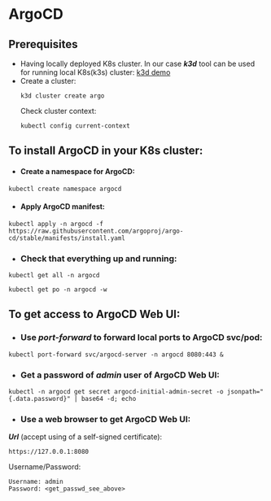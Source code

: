 # ArgoCD

## Prerequisites
- Having locally deployed K8s cluster. In our case ***k3d*** tool can be used for running local K8s(k3s) cluster:
[k3d demo](https://github.com/maxyko/AsciiArtify/blob/main/doc/Concept.md#%D0%B4%D0%B5%D0%BC%D0%BE%D0%BD%D1%81%D1%82%D1%80%D0%B0%D1%86%D1%96%D1%8F)
- Create a cluster:
  ```
  k3d cluster create argo
  ```
  Check cluster context:
  ```
  kubectl config current-context
  ```

## To install ArgoCD in your K8s cluster:

- #### Create a namespace for ArgoCD:
```
kubectl create namespace argocd
```

- #### Apply ArgoCD manifest:
```
kubectl apply -n argocd -f https://raw.githubusercontent.com/argoproj/argo-cd/stable/manifests/install.yaml
```

- ### Check that everything up and running:
```
kubectl get all -n argocd
```
```
kubectl get po -n argocd -w
```


## To get access to ArgoCD Web UI:

- ### Use ***port-forward*** to forward local ports to ArgoCD svc/pod:
```
kubectl port-forward svc/argocd-server -n argocd 8080:443 &
```

- ### Get a password of ***admin*** user of ArgoCD Web UI:
```
kubectl -n argocd get secret argocd-initial-admin-secret -o jsonpath="{.data.password}" | base64 -d; echo
```

- ### Use a web browser to get ArgoCD Web UI:
***Url*** (accept using of a self-signed certificate):
```
https://127.0.0.1:8080
```
Username/Password:
```
Username: admin
Password: <get_passwd_see_above>
```
